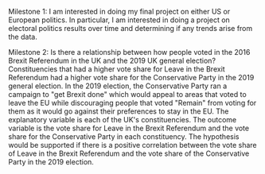Milestone 1: I am interested in doing my final project on either US or European politics. In particular, I am interested in doing a project on electoral politics results over time and determining if any trends arise from the data.

Milestone 2: Is there a relationship between how people voted in the 2016 Brexit Referendum in the UK and the 2019 UK general election? Constituencies that had a higher vote share for Leave in the Brexit Referendum had a higher vote share for the Conservative Party in the 2019 general election. In the 2019 election, the Conservative Party ran a campaign to "get Brexit done" which would appeal to areas that voted to leave the EU while discouraging people that voted "Remain" from voting for them as it would go against their preferences to stay in the EU. The explanatory variable is each of the UK's constituencies. The outcome variable is the vote share for Leave in the Brexit Referendum and the vote share for the Conservative Party in each constituency. The hypothesis would be supported if there is a positive correlation between the vote share of Leave in the Brexit Referendum and the vote share of the Conservative Party in the 2019 election.
